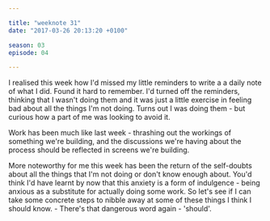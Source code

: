 ```yaml
---

title: "weeknote 31"
date: "2017-03-26 20:13:20 +0100"

season: 03
episode: 04

---
```


I realised this week how I'd missed my little reminders to write a a daily note of what I did. Found it hard to remember. I'd turned off the reminders, thinking that I wasn't doing them and it was just a little exercise in feeling bad about all the things I'm not doing. Turns out I was doing them - but curious how a part of me was looking to avoid it.

Work has been much like last week - thrashing out the workings of something we're building, and the discussions we're having about the process should be reflected in screens we're building.

More noteworthy for me this week has been the return of the self-doubts about all the things that I'm not doing or don't know enough about. You'd think I'd have learnt by now that this anxiety is a form of indulgence - being anxious as a substitute for actually doing some work. So let's see if I can take some concrete steps to nibble away at some of these things I think I should know. - There's that dangerous word again - 'should'.
